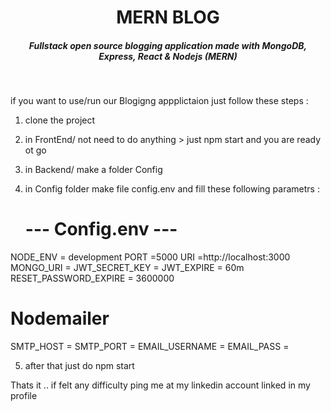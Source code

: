 <H1 align ="center" > MERN BLOG  </h1>
<h5  align ="center"> 
Fullstack open source blogging application made with MongoDB, Express, React & Nodejs (MERN) </h5>
<br/>

if you want to use/run our Blogigng appplictaion just follow these steps : 

1) clone the project
2) in FrontEnd/ not need to do anything >  just npm start and you are ready ot go
3) in Backend/ make a folder Config
4) in Config folder make file config.env and fill these following parametrs :

   #  ---  Config.env  ---

NODE_ENV = development
PORT =5000
URI =http://localhost:3000
MONGO_URI = 
JWT_SECRET_KEY = 
JWT_EXPIRE = 60m
RESET_PASSWORD_EXPIRE = 3600000 

# Nodemailer

SMTP_HOST = 
SMTP_PORT =
EMAIL_USERNAME = 
EMAIL_PASS = 

5) after that just do npm start

  Thats it ..  if felt any difficulty ping me at my linkedin account linked in my profile
